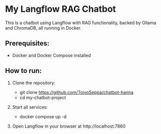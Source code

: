 # My Langflow RAG Chatbot

This is a chatbot using Langflow with RAG functionality, backed by Ollama and ChromaDB, all running in Docker.


## Prerequisites:

- Docker and Docker Compose installed

## How to run:

1. Clone the repository:
   - git clone https://github.com/ToivoSeppa/chatbot-hanna
   - cd my-chatbot-project

2. Start all services:
   - docker compose up -d

3. Open Langflow in your browser at http://localhost:7860
